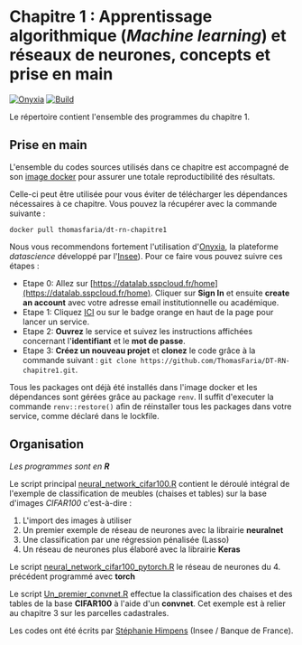 # Chapitre 1 : Apprentissage algorithmique (*Machine learning*) et réseaux de neurones, concepts et prise en main

[![Onyxia](https://img.shields.io/badge/Launch-Datalab-orange?logo=R)](https://datalab.sspcloud.fr/launcher/ide/rstudio?autoLaunch=false&onyxia.friendlyName=%C2%ABdt-rn-chapitre1%C2%BB&security.allowlist.enabled=false&service.image.custom.enabled=true&service.image.pullPolicy=%C2%ABAlways%C2%BB&service.image.custom.version=%C2%ABthomasfaria%2Fdt-rn-chapitre1%3Alatest%C2%BB)
[![Build](https://img.shields.io/github/actions/workflow/status/ThomasFaria/DT-RN-chapitre1/build-image.yaml?label=Build
)](https://hub.docker.com/repository/docker/thomasfaria/dt-rn-chapitre1)

Le répertoire contient l'ensemble des programmes du chapitre 1.

## Prise en main
L'ensemble du codes sources utilisés dans ce chapitre est accompagné de son [image docker](https://hub.docker.com/repository/docker/thomasfaria/dt-rn-chapitre1) pour assurer une totale reproductibilité des résultats.

Celle-ci peut être utilisée pour vous éviter de télécharger les dépendances nécessaires à ce chapitre. Vous pouvez la récupérer avec la commande suivante :

```
docker pull thomasfaria/dt-rn-chapitre1
```

Nous vous recommendons fortement l'utilisation d'[Onyxia](https://github.com/InseeFrLab/onyxia-web), la plateforme *datascience* développé par l'[Insee](https://www.insee.fr/fr/accueil)). Pour ce faire vous pouvez suivre ces étapes :

- Etape 0: Allez sur [https://datalab.sspcloud.fr/home](https://datalab.sspcloud.fr/home). Cliquer sur **Sign In** et ensuite **create an account** avec votre adresse email institutionnelle ou académique.
- Etape 1: Cliquez [ICI](https://datalab.sspcloud.fr/launcher/ide/rstudio?autoLaunch=true&onyxia.friendlyName=«dt-chap4»&security.allowlist.enabled=false&service.image.custom.enabled=true&service.image.pullPolicy=«Always»&service.image.custom.version=«thomasfaria%2Fdt-rn-chapitre4») ou sur le badge orange en haut de la page pour lancer un service.
- Etape 2: **Ouvrez** le service et suivez les instructions affichées concernant l'**identifiant** et le **mot de passe**.
- Etape 3: **Créez un nouveau projet** et **clonez** le code grâce à la commande suivant : ```git clone https://github.com/ThomasFaria/DT-RN-chapitre1.git```.

Tous les packages ont déjà été installés dans l'image docker et les dépendances sont gérées grâce au package `renv`. Il suffit d'executer la commande `renv::restore()` afin de réinstaller tous les packages dans votre service, comme déclaré dans le lockfile.

## Organisation

*Les programmes sont en **R***

Le script principal [neural_network_cifar100.R](https://github.com/ThomasFaria/DT-RN-chapitre1/blob/main/R/neural_network_cifar100.R) contient le déroulé intégral de l'exemple de classification de meubles (chaises et tables) sur la base d'images *CIFAR100* c'est-à-dire :
1. L'import des images à utiliser
2. Un premier exemple de réseau de neurones avec la librairie **neuralnet**
3. Une classification par une régression pénalisée (Lasso)
4. Un réseau de neurones plus élaboré avec la librairie **Keras**

Le script [neural_network_cifar100_pytorch.R](https://github.com/ThomasFaria/DT-RN-chapitre1/blob/main/R/neural_network_cifar100_pytorch.R) le réseau de neurones du 4. précédent programmé avec **torch**

Le script [Un_premier_convnet.R](https://github.com/ThomasFaria/DT-RN-chapitre1/blob/main/R/Un_premier_convnet.R) effectue la classification des chaises et des tables de la base **CIFAR100** à l'aide d'un **convnet**. Cet exemple est à relier au chapitre 3 sur les parcelles cadastrales.

Les codes ont été écrits par [Stéphanie Himpens](https://github.com/srhimp) (Insee / Banque de France).
